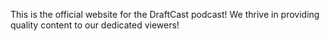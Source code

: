 This is the official website for the DraftCast podcast! We thrive in providing quality content to our dedicated viewers!
